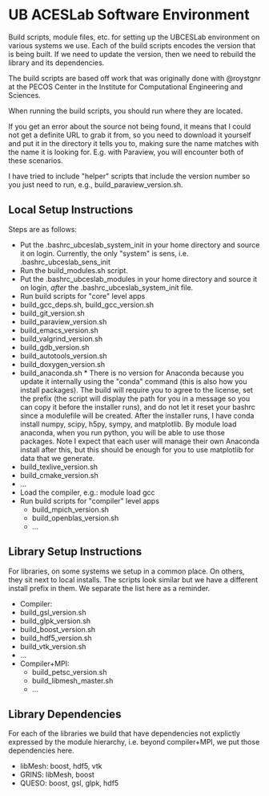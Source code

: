 UB ACESLab Software Environment
==============================
Build scripts, module files, etc. for setting up the UBCESLab environment
on various systems we use. Each of the build scripts encodes the version
that is being built. If we need to update the version, then we need to rebuild
the library and its dependencies.

The build scripts are based off work that was originally done with @roystgnr at the PECOS
Center in the Institute for Computational Engineering and Sciences.

When running the build scripts, you should run where they are located.

If you get an error about the source not being found, it means that I could not get a definite
URL to grab it from, so you need to download it yourself and put it in the directory it
tells you to, making sure the name matches with the name it is looking for. E.g. with
Paraview, you will encounter both of these scenarios.

I have tried to include "helper" scripts that include the version number so you just need to run,
e.g., build_paraview_version.sh.

Local Setup Instructions
------------------------
Steps are as follows:
*   Put the .bashrc_ubceslab_system_init in your home directory
and source it on login. Currently, the only "system" is sens, i.e. .bashrc_ubceslab_sens_init
*   Run the build_modules.sh script.
*   Put the .bashrc_ubceslab_modules in your home directory
and source it on login, *after* the .bashrc_ubceslab_system_init file.
*   Run build scripts for "core" level apps
  *   build_gcc_deps.sh, build_gcc_version.sh
  *   build_git_version.sh
  *   build_paraview_version.sh
  *   build_emacs_version.sh
  *   build_valgrind_version.sh
  *   build_gdb_version.sh
  *   build_autotools_version.sh
  *   build_doxygen_version.sh
  *   build_anaconda.sh
    * There is no version for Anaconda because you update it internally using the "conda" command
      (this is also how you install packages). The build will require
      you to agree to the license, set the prefix (the script will display the path for you in a
      message so you can copy it before the installer runs), and do not let it reset your bashrc
      since a modulefile will be created. After the installer runs, I have conda install numpy, scipy,
      h5py, sympy, and matplotlib. By module load anaconda, when you run python, you will be able to use
      those packages. Note I expect that each user will manage their own Anaconda install after this,
      but this should be enough for you to use matplotlib for data that we generate.
  *   build_texlive_version.sh
  *   build_cmake_version.sh
  *   ...
* Load the compiler, e.g.: module load gcc
* Run build scripts for "compiler" level apps
  *   build_mpich_version.sh
  *   build_openblas_version.sh
  *   ...

Library Setup Instructions
--------------------------
For libraries, on some systems we setup in a common place. On others, they sit
next to local installs. The scripts look similar but we have a different install
prefix in them. We separate the list here as a reminder.
*  Compiler:
  *   build_gsl_version.sh
  *   build_glpk_version.sh
  *   build_boost_version.sh
  *   build_hdf5_version.sh
  *   build_vtk_version.sh
  *   ...
* Compiler+MPI:
  * build_petsc_version.sh
  * build_libmesh_master.sh
  * ...

Library Dependencies
--------------------
For each of the libraries we build that have dependencies not explictly
expressed by the module hierarchy, i.e. beyond compiler+MPI, we put those
dependencies here.
* libMesh: boost, hdf5, vtk
* GRINS: libMesh, boost
* QUESO: boost, gsl, glpk, hdf5
